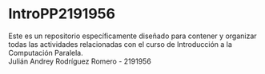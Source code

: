# IntroPP2191956
Este es un repositorio específicamente diseñado para contener y organizar todas las actividades relacionadas con el curso de Introducción a la Computación Paralela.  
Julián Andrey Rodríguez Romero - 2191956  
